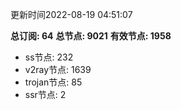 更新时间2022-08-19 04:51:07

**总订阅: 64**
**总节点: 9021**
**有效节点: 1958**
- ss节点: 232
- v2ray节点: 1639
- trojan节点: 85
- ssr节点: 2
